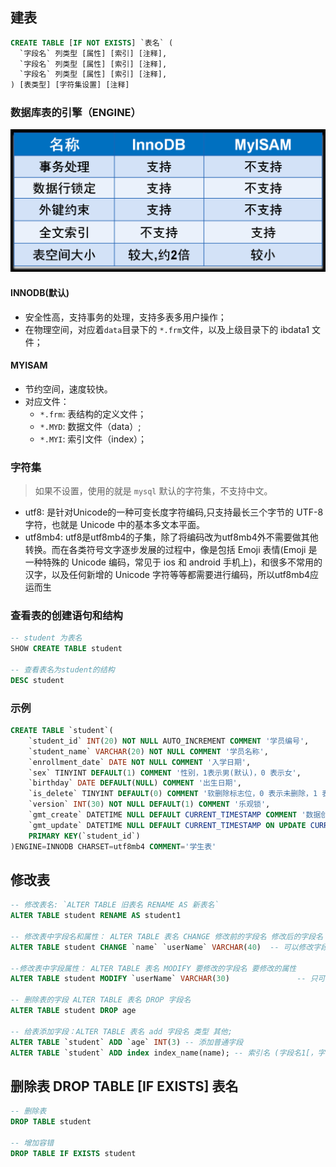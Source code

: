## 建表
```sql
CREATE TABLE [IF NOT EXISTS] `表名` (
  `字段名` 列类型 [属性] [索引] [注释],
  `字段名` 列类型 [属性] [索引] [注释],
  `字段名` 列类型 [属性] [索引] [注释],
) [表类型] [字符集设置] [注释]
```

### 数据库表的引擎（ENGINE）
![INNODB-MYISAM](images/INNODB-MYISAM.jpg)
#### INNODB(默认)
* 安全性高，支持事务的处理，支持多表多用户操作；
* 在物理空间，对应着`data`目录下的 `*.frm`文件，以及上级目录下的 ibdata1 文件；

#### MYISAM
* 节约空间，速度较快。
* 对应文件：
  * `*.frm`: 表结构的定义文件；
  * `*.MYD`: 数据文件（data）;
  * `*.MYI`: 索引文件（index）；

### 字符集
> 如果不设置，使用的就是 `mysql` 默认的字符集，不支持中文。
* utf8: 是针对Unicode的一种可变长度字符编码,只支持最长三个字节的 UTF-8字符，也就是 Unicode 中的基本多文本平面。
* utf8mb4: utf8是utf8mb4的子集，除了将编码改为utf8mb4外不需要做其他转换。而在各类符号文字逐步发展的过程中，像是包括 Emoji 表情(Emoji 是一种特殊的 Unicode 编码，常见于 ios 和 android 手机上)，和很多不常用的汉字，以及任何新增的 Unicode 字符等等都需要进行编码，所以utf8mb4应运而生


### 查看表的创建语句和结构
```sql
-- student 为表名
SHOW CREATE TABLE student

-- 查看表名为student的结构
DESC student
```


### 示例
```sql
CREATE TABLE `student`(
	`student_id` INT(20) NOT NULL AUTO_INCREMENT COMMENT '学员编号',
	`student_name` VARCHAR(20) NOT NULL COMMENT '学员名称',
	`enrollment_date` DATE NOT NULL COMMENT '入学日期',
	`sex` TINYINT DEFAULT(1) COMMENT '性别，1表示男(默认)，0 表示女',
	`birthday` DATE DEFAULT(NULL) COMMENT '出生日期',
	`is_delete` TINYINT DEFAULT(0) COMMENT '软删除标志位，0 表示未删除，1 表示已删除',
	`version` INT(30) NOT NULL DEFAULT(1) COMMENT '乐观锁',
	`gmt_create` DATETIME NULL DEFAULT CURRENT_TIMESTAMP COMMENT '数据创建时间',
	`gmt_update` DATETIME NULL DEFAULT CURRENT_TIMESTAMP ON UPDATE CURRENT_TIMESTAMP COMMENT '数据修时间',
	PRIMARY KEY(`student_id`)
)ENGINE=INNODB CHARSET=utf8mb4 COMMENT='学生表'
```

## 修改表
```sql
-- 修改表名: `ALTER TABLE 旧表名 RENAME AS 新表名`
ALTER TABLE student RENAME AS student1

-- 修改表中字段名和属性： ALTER TABLE 表名 CHANGE 修改前的字段名 修改后的字段名 属性
ALTER TABLE student CHANGE `name` `userName` VARCHAR(40)  -- 可以修改字段名和属性

--修改表中字段属性： ALTER TABLE 表名 MODIFY 要修改的字段名 要修改的属性
ALTER TABLE student MODIFY `userName` VARCHAR(30) 				-- 只可以修改属性，而不可修改字段名

-- 删除表的字段 ALTER TABLE 表名 DROP 字段名
ALTER TABLE student DROP age

-- 给表添加字段：ALTER TABLE 表名 add 字段名 类型 其他;
ALTER TABLE `student` ADD `age` INT(3) -- 添加普通字段
ALTER TABLE `student` ADD index index_name(name); -- 索引名 (字段名1[，字段名2 …]);
```

## 删除表 DROP TABLE [IF EXISTS] 表名
```sql
-- 删除表
DROP TABLE student

-- 增加容错
DROP TABLE IF EXISTS student
```
